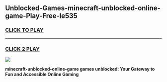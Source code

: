 
## Unblocked-Games-minecraft-unblocked-online-game-Play-Free-le535
<h3>
<a href="https://premium76.site?title=minecraft-unblocked-online-game&ref=22A">CLICK TO PLAY</a></h3>
<hr>

<h3>
<a href="https://premium76.site?title=minecraft-unblocked-online-game&ref=22A">CLICK 2 PLAY</a>
  
</h3>

<a href="https://premium76.site?title=minecraft-unblocked-online-game&ref=22A"><img src="https://clearcache.store/games.png"></a>


**minecraft-unblocked-online-game games unblocked: Your Gateway to Fun and Accessible Online Gaming**
